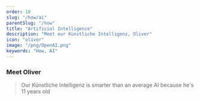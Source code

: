 ```yaml
---
order: 10
slug: "/how/ai"
parentSlug: "/how"
title: "Artificial Intelligence"
description: "Meet our Künstliche Intelligenz, Oliver"
icon: "oliver"
image: "/png/OpenAI.png"
keywords: "How, AI"
---
```

### Meet Oliver

> Our Künstliche Intelligenz is smarter than an average AI because he's 11 years old